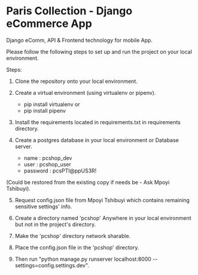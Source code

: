 # Paris Collection - Django eCommerce App

Django eComm, API & Frontend technology for mobile App. 

Please follow the following steps to set up and run the project on your local environment.


Steps:

1. Clone the repository onto your local environment.

2. Create a virtual environment (using virtualenv or pipenv).
	- pip install virtualenv or 
	- pip install pipenv

3. Install the requirements located in requirements.txt in requirements directory.

4. Create a postgres database in your local environment or Database server.
	- name      : pcshop_dev
	- user      : pcshop_user
	- password  : pcsPTl@ppUS3R!

(Could be restored from the existing copy if needs be - Ask Mpoyi Tshibuyi).

5. Request config.json file from Mpoyi Tshibuyi which contains remaining sensitive settings' info.

6. Create a directory named 'pcshop' Anywhere in your local environment but not in the project's directory. 
   
7. Make the 'pcshop' directory network sharable. 
   
8. Place the config.json file in the 'pcshop' directory.
   
9. Then run "python manage.py runserver localhost:8000 --settings=config.settings.dev".